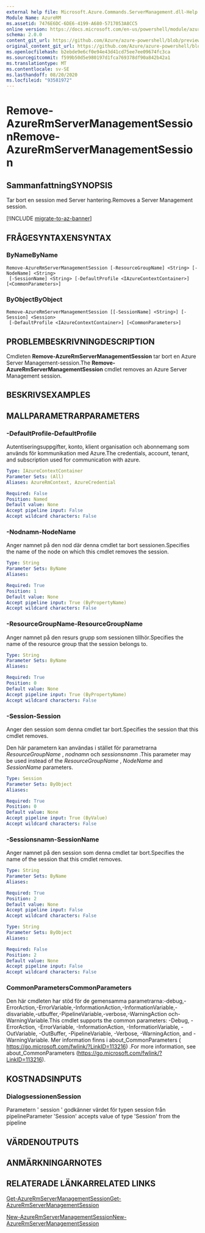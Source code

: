 ```yaml
---
external help file: Microsoft.Azure.Commands.ServerManagement.dll-Help.xml
Module Name: AzureRM
ms.assetid: 7476E6DC-6DE6-4199-A680-5717053A8CC5
online version: https://docs.microsoft.com/en-us/powershell/module/azurerm.servermanagement/remove-azurermservermanagementsession
schema: 2.0.0
content_git_url: https://github.com/Azure/azure-powershell/blob/preview/src/ResourceManager/ServerManagement/Commands.ServerManagement/help/Remove-AzureRmServerManagementSession.md
original_content_git_url: https://github.com/Azure/azure-powershell/blob/preview/src/ResourceManager/ServerManagement/Commands.ServerManagement/help/Remove-AzureRmServerManagementSession.md
ms.openlocfilehash: b2ebde9e6cf0e94e43d41cd75ee7ee09674fc3ca
ms.sourcegitcommit: f599b50d5e980197d1fca769378df90a842b42a1
ms.translationtype: MT
ms.contentlocale: sv-SE
ms.lasthandoff: 08/20/2020
ms.locfileid: "93581972"
---
```

# <span data-ttu-id="12a73-101">Remove-AzureRmServerManagementSession</span><span class="sxs-lookup"><span data-stu-id="12a73-101">Remove-AzureRmServerManagementSession</span></span>

## <span data-ttu-id="12a73-102">Sammanfattning</span><span class="sxs-lookup"><span data-stu-id="12a73-102">SYNOPSIS</span></span>
<span data-ttu-id="12a73-103">Tar bort en session med Server hantering.</span><span class="sxs-lookup"><span data-stu-id="12a73-103">Removes a Server Management session.</span></span>

[!INCLUDE [migrate-to-az-banner](../../includes/migrate-to-az-banner.md)]

## <span data-ttu-id="12a73-104">FRÅGESYNTAXEN</span><span class="sxs-lookup"><span data-stu-id="12a73-104">SYNTAX</span></span>

### <span data-ttu-id="12a73-105">ByName</span><span class="sxs-lookup"><span data-stu-id="12a73-105">ByName</span></span>
```
Remove-AzureRmServerManagementSession [-ResourceGroupName] <String> [-NodeName] <String>
 [-SessionName] <String> [-DefaultProfile <IAzureContextContainer>] [<CommonParameters>]
```

### <span data-ttu-id="12a73-106">ByObject</span><span class="sxs-lookup"><span data-stu-id="12a73-106">ByObject</span></span>
```
Remove-AzureRmServerManagementSession [[-SessionName] <String>] [-Session] <Session>
 [-DefaultProfile <IAzureContextContainer>] [<CommonParameters>]
```

## <span data-ttu-id="12a73-107">PROBLEMBESKRIVNING</span><span class="sxs-lookup"><span data-stu-id="12a73-107">DESCRIPTION</span></span>
<span data-ttu-id="12a73-108">Cmdleten **Remove-AzureRmServerManagementSession** tar bort en Azure Server Management-session.</span><span class="sxs-lookup"><span data-stu-id="12a73-108">The **Remove-AzureRmServerManagementSession** cmdlet removes an Azure Server Management session.</span></span>

## <span data-ttu-id="12a73-109">BESKRIVS</span><span class="sxs-lookup"><span data-stu-id="12a73-109">EXAMPLES</span></span>

## <span data-ttu-id="12a73-110">MALLPARAMETRAR</span><span class="sxs-lookup"><span data-stu-id="12a73-110">PARAMETERS</span></span>

### <span data-ttu-id="12a73-111">-DefaultProfile</span><span class="sxs-lookup"><span data-stu-id="12a73-111">-DefaultProfile</span></span>
<span data-ttu-id="12a73-112">Autentiseringsuppgifter, konto, klient organisation och abonnemang som används för kommunikation med Azure.</span><span class="sxs-lookup"><span data-stu-id="12a73-112">The credentials, account, tenant, and subscription used for communication with azure.</span></span>

```yaml
Type: IAzureContextContainer
Parameter Sets: (All)
Aliases: AzureRmContext, AzureCredential

Required: False
Position: Named
Default value: None
Accept pipeline input: False
Accept wildcard characters: False
```

### <span data-ttu-id="12a73-113">-Nodnamn</span><span class="sxs-lookup"><span data-stu-id="12a73-113">-NodeName</span></span>
<span data-ttu-id="12a73-114">Anger namnet på den nod där denna cmdlet tar bort sessionen.</span><span class="sxs-lookup"><span data-stu-id="12a73-114">Specifies the name of the node on which this cmdlet removes the session.</span></span>

```yaml
Type: String
Parameter Sets: ByName
Aliases: 

Required: True
Position: 1
Default value: None
Accept pipeline input: True (ByPropertyName)
Accept wildcard characters: False
```

### <span data-ttu-id="12a73-115">-ResourceGroupName</span><span class="sxs-lookup"><span data-stu-id="12a73-115">-ResourceGroupName</span></span>
<span data-ttu-id="12a73-116">Anger namnet på den resurs grupp som sessionen tillhör.</span><span class="sxs-lookup"><span data-stu-id="12a73-116">Specifies the name of the resource group that the session belongs to.</span></span>

```yaml
Type: String
Parameter Sets: ByName
Aliases: 

Required: True
Position: 0
Default value: None
Accept pipeline input: True (ByPropertyName)
Accept wildcard characters: False
```

### <span data-ttu-id="12a73-117">-Session</span><span class="sxs-lookup"><span data-stu-id="12a73-117">-Session</span></span>
<span data-ttu-id="12a73-118">Anger den session som denna cmdlet tar bort.</span><span class="sxs-lookup"><span data-stu-id="12a73-118">Specifies the session that this cmdlet removes.</span></span>

<span data-ttu-id="12a73-119">Den här parametern kan användas i stället för parametrarna *ResourceGroupName* , *nodnamn* och *sessionsnamn* .</span><span class="sxs-lookup"><span data-stu-id="12a73-119">This parameter may be used instead of the *ResourceGroupName* , *NodeName* and *SessionName* parameters.</span></span>

```yaml
Type: Session
Parameter Sets: ByObject
Aliases: 

Required: True
Position: 0
Default value: None
Accept pipeline input: True (ByValue)
Accept wildcard characters: False
```

### <span data-ttu-id="12a73-120">-Sessionsnamn</span><span class="sxs-lookup"><span data-stu-id="12a73-120">-SessionName</span></span>
<span data-ttu-id="12a73-121">Anger namnet på den session som denna cmdlet tar bort.</span><span class="sxs-lookup"><span data-stu-id="12a73-121">Specifies the name of the session that this cmdlet removes.</span></span>

```yaml
Type: String
Parameter Sets: ByName
Aliases: 

Required: True
Position: 2
Default value: None
Accept pipeline input: False
Accept wildcard characters: False
```

```yaml
Type: String
Parameter Sets: ByObject
Aliases: 

Required: False
Position: 2
Default value: None
Accept pipeline input: False
Accept wildcard characters: False
```

### <span data-ttu-id="12a73-122">CommonParameters</span><span class="sxs-lookup"><span data-stu-id="12a73-122">CommonParameters</span></span>
<span data-ttu-id="12a73-123">Den här cmdleten har stöd för de gemensamma parametrarna:-debug,-ErrorAction,-ErrorVariable,-InformationAction,-InformationVariable,-disvariable,-utbuffer,-PipelineVariable,-verbose,-WarningAction och-WarningVariable.</span><span class="sxs-lookup"><span data-stu-id="12a73-123">This cmdlet supports the common parameters: -Debug, -ErrorAction, -ErrorVariable, -InformationAction, -InformationVariable, -OutVariable, -OutBuffer, -PipelineVariable, -Verbose, -WarningAction, and -WarningVariable.</span></span> <span data-ttu-id="12a73-124">Mer information finns i about_CommonParameters ( https://go.microsoft.com/fwlink/?LinkID=113216) .</span><span class="sxs-lookup"><span data-stu-id="12a73-124">For more information, see about_CommonParameters (https://go.microsoft.com/fwlink/?LinkID=113216).</span></span>

## <span data-ttu-id="12a73-125">KOSTNADS</span><span class="sxs-lookup"><span data-stu-id="12a73-125">INPUTS</span></span>

### <span data-ttu-id="12a73-126">Dialogsessionen</span><span class="sxs-lookup"><span data-stu-id="12a73-126">Session</span></span>
<span data-ttu-id="12a73-127">Parametern ' session ' godkänner värdet för typen session från pipeline</span><span class="sxs-lookup"><span data-stu-id="12a73-127">Parameter 'Session' accepts value of type 'Session' from the pipeline</span></span>

## <span data-ttu-id="12a73-128">VÄRDEN</span><span class="sxs-lookup"><span data-stu-id="12a73-128">OUTPUTS</span></span>

## <span data-ttu-id="12a73-129">ANMÄRKNINGAR</span><span class="sxs-lookup"><span data-stu-id="12a73-129">NOTES</span></span>

## <span data-ttu-id="12a73-130">RELATERADE LÄNKAR</span><span class="sxs-lookup"><span data-stu-id="12a73-130">RELATED LINKS</span></span>

[<span data-ttu-id="12a73-131">Get-AzureRmServerManagementSession</span><span class="sxs-lookup"><span data-stu-id="12a73-131">Get-AzureRmServerManagementSession</span></span>](./Get-AzureRmServerManagementSession.md)

[<span data-ttu-id="12a73-132">New-AzureRmServerManagementSession</span><span class="sxs-lookup"><span data-stu-id="12a73-132">New-AzureRmServerManagementSession</span></span>](./New-AzureRmServerManagementSession.md)


